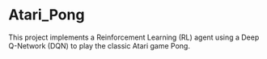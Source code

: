 # Atari_Pong
 This project implements a Reinforcement Learning (RL) agent using a Deep Q-Network (DQN) to play the classic Atari game Pong.
